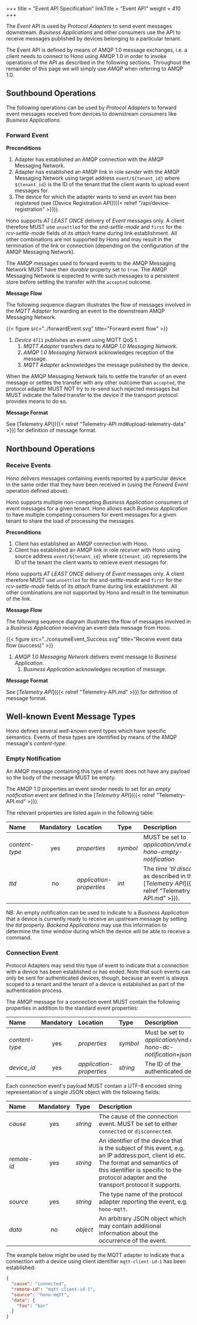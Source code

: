 +++
title = "Event API Specification"
linkTitle = "Event API"
weight = 410
+++

The *Event* API is used by *Protocol Adapters* to send event messages downstream.
*Business Applications* and other consumers use the API to receive messages published by devices belonging to a particular tenant.
<!--more-->

The Event API is defined by means of AMQP 1.0 message exchanges, i.e. a client needs to connect to Hono using AMQP 1.0 in order to invoke operations of the API as described in the following sections. Throughout the remainder of this page we will simply use *AMQP* when referring to AMQP 1.0.


## Southbound Operations

The following operations can be used by *Protocol Adapters* to forward event messages received from devices to downstream consumers like *Business Applications*.

### Forward Event

**Preconditions**

1. Adapter has established an AMQP connection with the AMQP Messaging Network.
1. Adapter has established an AMQP link in role *sender* with the AMQP Messaging Network using target address `event/${tenant_id}` where `${tenant_id}` is the ID of the tenant that the client wants to upload event messages for. 
1. The device for which the adapter wants to send an event has been registered (see [Device Registration API]({{< relref "/api/device-registration" >}})).

Hono supports *AT LEAST ONCE* delivery of *Event* messages only. A client therefore MUST use `unsettled` for the *snd-settle-mode* and `first` for the *rcv-settle-mode* fields of its *attach* frame during link establishment. All other combinations are not supported by Hono and may result in the termination of the link or connection (depending on the configuration of the AMQP Messaging Network).

The AMQP messages used to forward events to the AMQP Messaging Network MUST have their <em>durable</em> property set to `true`. The AMQP Messaging Network is expected to write such messages to a persistent store before settling the transfer with the `accepted` outcome.

**Message Flow**

The following sequence diagram illustrates the flow of messages involved in the *MQTT Adapter* forwarding an event to the downstream AMQP Messaging Network.

{{< figure src="../forwardEvent.svg" title="Forward event flow" >}}

1. *Device* `4711` publishes an event using MQTT QoS 1.
   1. *MQTT Adapter* transfers data to *AMQP 1.0 Messaging Network*.
   1. *AMQP 1.0 Messaging Network* acknowledges reception of the message.
   1. *MQTT Adapter* acknowledges the message published by the device.

When the AMQP Messaging Network fails to settle the transfer of an event message or settles the transfer with any other outcome than `accepted`, the protocol adapter MUST NOT try to re-send such rejected messages but MUST indicate the failed transfer to the device if the transport protocol provides means to do so.

**Message Format**

See [Telemetry API]({{< relref "Telemetry-API.md#upload-telemetry-data" >}}) for definition of message format.

## Northbound Operations

### Receive Events

Hono delivers messages containing events reported by a particular device in the same order that they have been received in (using the *Forward Event* operation defined above).

Hono supports multiple non-competing *Business Application* consumers of event messages for a given tenant. Hono allows each *Business Application* to have multiple competing consumers for event messages for a given tenant to share the load of processing the messages.

**Preconditions**

1. Client has established an AMQP connection with Hono.
2. Client has established an AMQP link in role *receiver* with Hono using source address `event/${tenant_id}` where `${tenant_id}` represents the ID of the tenant the client wants to retrieve event messages for.

Hono supports *AT LEAST ONCE* delivery of *Event* messages only. A client therefore MUST use `unsettled` for the *snd-settle-mode* and `first` for the *rcv-settle-mode* fields of its *attach* frame during link establishment. All other combinations are not supported by Hono and result in the termination of the link.

**Message Flow**

The following sequence diagram illustrates the flow of messages involved in a *Business Application* receiving an event data message from Hono. 


{{< figure src="../consumeEvent_Success.svg" title="Receive event data flow (success)" >}}

1. *AMQP 1.0 Messaging Network* delivers event message to *Business Application*.
   1. *Business Application* acknowledges reception of message.

**Message Format**

See [*Telemetry API*]({{< relref "Telemetry-API.md" >}}) for definition of message format. 


## Well-known Event Message Types

Hono defines several *well-known* event types which have specific semantics. Events of these types are identified by means of the AMQP message's *content-type*.

### Empty Notification

An AMQP message containing this type of event does not have any payload so the body of the message MUST be empty.

The AMQP 1.0 properties an event sender needs to set for an *empty notification* event are defined in the [*Telemetry API*]({{< relref "Telemetry-API.md" >}}). 

The relevant properties are listed again in the following table:

| Name           | Mandatory        | Location                 | Type      | Description |
| :------------- | :--------------: | :----------------------- | :-------- | :---------- |
| *content-type* | yes              | *properties*             | *symbol*  | MUST be set to *application/vnd.eclipse-hono-empty-notification* |
| *ttd*          | no               | *application-properties* | *int*     | The *time 'til disconnect* as described in the [*Telemetry API*]({{< relref "Telemetry-API.md" >}}). |

NB: An empty notification can be used to indicate to a *Business Application* that a device is currently ready to receive an upstream message by setting the *ttd* property. *Backend Applications* may use this information to determine the time window during which the device will be able to receive a command.

### Connection Event

Protocol Adapters may send this type of event to indicate that a connection with a device has
been established or has ended. Note that such events can only be sent for authenticated devices,
though, because an event is always scoped to a tenant and the tenant of a device is
established as part of the authentication process.

The AMQP message for a connection event MUST contain the following properties in addition to the standard event properties:

| Name           | Mandatory | Location                 | Type      | Description |
| :------------- | :-------: | :----------------------- | :-------- | :---------- |
| *content-type* | yes       | *properties*             | *symbol*  | Must be set to  *application/vnd.eclipse-hono-dc-notification+json* |
| *device_id*    | yes       | *application-properties* | *string*  | The ID of the authenticated device |

Each connection event's payload MUST contain a UTF-8 encoded string representation of a single JSON object with the following fields:

| Name        | Mandatory | Type      | Description |
| :---------- | :-------: | :-------- | :---------- |
| *cause*     | yes       | *string*  | The cause of the connection event. MUST be set to either `connected` or `disconnected`. |
| *remote-id* | yes       | *string*  | An identifier of the device that is the subject of this event, e.g. an IP address:port, client id etc. The format and semantics of this identifier is specific to the protocol adapter and the transport protocol it supports. |
| *source*    | yes       | *string*  | The type name of the protocol adapter reporting the event, e.g. `hono-mqtt`. |
| *data*      | no        | *object*  | An arbitrary JSON object which may contain additional information about the occurrence of the event. |

The example below might be used by the MQTT adapter to indicate that a connection with a device using client identifier `mqtt-client-id-1` has been established:

~~~json
{
  "cause": "connected",
  "remote-id": "mqtt-client-id-1",
  "source": "hono-mqtt",
  "data": {
    "foo": "bar"
  }
}
~~~
